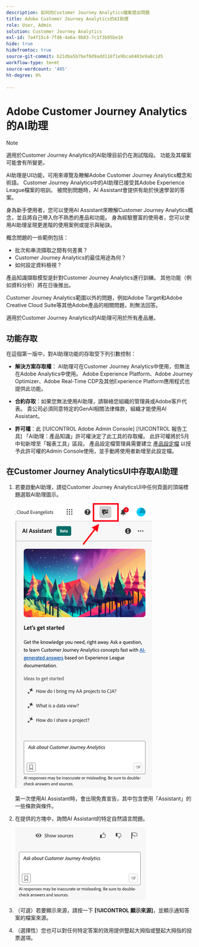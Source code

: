 ```yaml
---
description: 如何向Customer Journey Analytics檔案提出問題
title: Adobe Customer Journey Analytics的AI助理
role: User, Admin
solution: Customer Journey Analytics
exl-id: 7a4f15c4-7fd6-4a6a-9b83-7c1f3b95be16
hide: true
hidefromtoc: true
source-git-commit: b21dba5b7bef0d9add116f1e9bca0403e9a8c1d5
workflow-type: tm+mt
source-wordcount: '485'
ht-degree: 0%

---
```



# Adobe Customer Journey Analytics的AI助理

>[!NOTE]
>
>適用於Customer Journey Analytics的AI助理目前仍在測試階段。 功能及其檔案可能會有所變更。

AI助理是UI功能，可用來導覽及瞭解Adobe Customer Journey Analytics概念和術語。 Customer Journey Analytics中的AI助理已接受其Adobe Experience League檔案的培訓。 被問到問題時，AI Assistant會提供有助於快速學習的答案。

身為新手使用者，您可以使用AI Assistant來瞭解Customer Journey Analytics概念，並且將自己帶入你不熟悉的產品和功能。 身為經驗豐富的使用者，您可以使用AI助理呈現更進階的使用案例或提示與秘訣。

概念問題的一些範例包括：

* 批次和串流擷取之間有何差異？
* Customer Journey Analytics的最佳用途為何？
* 如何設定資料檢視？

產品知識擷取模型是針對Customer Journey Analytics進行訓練。 其他功能（例如資料分析）將在日後推出。

Customer Journey Analytics範圍以外的問題，例如Adobe Target和Adobe Creative Cloud Suite等其他Adobe產品的相關問題，則無法回答。

適用於Customer Journey Analytics的AI助理可用於所有產品層。

## 功能存取

在這個第一版中，對AI助理功能的存取受下列引數控制：

* **解決方案存取權**： AI助理可在Customer Journey Analytics中使用，但無法在Adobe Analytics中使用。 Adobe Experience Platform、Adobe Journey Optimizer、Adobe Real-Time CDP及其他Experience Platform應用程式也提供此功能。

* **合約存取**：如果您無法使用AI助理，請聯絡您組織的管理員或Adobe客戶代表。 貴公司必須同意特定的GenAI相關法律條款，組織才能使用AI Assistant。

* **許可權**：此 [!UICONTROL Adobe Admin Console] [!UICONTROL 報告工具] 「AI助理：產品知識」許可權決定了此工具的存取權。 此許可權將於5月中旬新增至「報表工具」區段。 產品設定檔管理員需要建立 [產品設定檔](https://helpx.adobe.com/tw/enterprise/using/manage-product-profiles.html) 以授予此許可權的Admin Console使用，並手動將使用者新增至此設定檔。

## 在Customer Journey AnalyticsUI中存取AI助理

1. 若要啟動AI助理，請從Customer Journey AnalyticsUI中任何頁面的頂端標題選取AI助理圖示。

   ![AI助理圖示](assets/ai-asst1.png)

   第一次使用AI Assistant時，會出現免責宣告，其中包含使用「Assistant」的一些條款與條件。

1. 在提供的方塊中，詢問AI Assistant的特定自然語言問題。

   ![問題方塊](assets/ai-asst2.png)

1. （可選）若要顯示來源，請按一下 **[!UICONTROL 顯示來源]**，並顯示通知答案的檔案來源。

1. （選擇性）您也可以對任何特定答案的效用提供豎起大拇指或豎起大拇指的投票選項。
